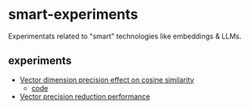 # smart-experiments
Experimentats related to "smart" technologies like embeddings & LLMs.

## experiments
- [Vector dimension precision effect on cosine similarity](https://wfhbrian.com/vector-dimension-precision-effect-on-cosine-similarity)
  - [code](https://github.com/brianpetro/smart-experiments/blob/main/embeddings/precision-reduction-impact-on-cosine-similarity.js)
- [Vector precision reduction performance](https://github.com/brianpetro/smart-experiments/blob/main/embeddings/vector_precision_reduction_performance.js)